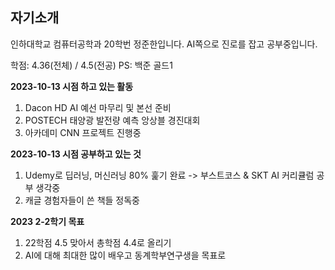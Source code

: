 ## 자기소개

인하대학교 컴퓨터공학과 20학번 정준한입니다. AI쪽으로 진로를 잡고 공부중입니다.

학점: 4.36(전체) / 4.5(전공)
PS: 백준 골드1

**2023-10-13 시점 하고 있는 활동**
1. Dacon HD AI 예선 마무리 및 본선 준비
2. POSTECH 태양광 발전량 예측 앙상블 경진대회
3. 아카데미 CNN 프로젝트 진행중

**2023-10-13 시점 공부하고 있는 것**
1. Udemy로 딥러닝, 머신러닝 80% 훑기 완료 -> 부스트코스 & SKT AI 커리큘럼 공부 생각중
2. 캐글 경험자들이 쓴 책들 정독중

**2023 2-2학기 목표**
1. 22학점 4.5 맞아서 총학점 4.4로 올리기
2. AI에 대해 최대한 많이 배우고 동계학부연구생을 목표로
